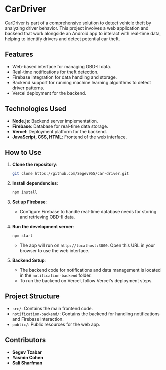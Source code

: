# CarDriver

CarDriver is part of a comprehensive solution to detect vehicle theft by analyzing driver behavior. This project involves a web application and backend that work alongside an Android app to interact with real-time data, helping to identify drivers and detect potential car theft.

## Features

- Web-based interface for managing OBD-II data.
- Real-time notifications for theft detection.
- Firebase integration for data handling and storage.
- Backend support for running machine learning algorithms to detect driver patterns.
- Vercel deployment for the backend.

## Technologies Used

- **Node.js**: Backend server implementation.
- **Firebase**: Database for real-time data storage.
- **Vercel**: Deployment platform for the backend.
- **JavaScript, CSS, HTML**: Frontend of the web interface.

## How to Use

1. **Clone the repository**:
    ```bash
    git clone https://github.com/Segev955/car-driver.git
    ```

2. **Install dependencies**:
    ```bash
    npm install
    ```

3. **Set up Firebase**:
    - Configure Firebase to handle real-time database needs for storing and retrieving OBD-II data.

4. **Run the development server**:
    ```bash
    npm start
    ```
    - The app will run on `http://localhost:3000`. Open this URL in your browser to use the web interface.

5. **Backend Setup**:
    - The backend code for notifications and data management is located in the `notification-backend` folder.
    - To run the backend on Vercel, follow Vercel's deployment steps.

## Project Structure

- `src/`: Contains the main frontend code.
- `notification-backend/`: Contains the backend for handling notifications and Firebase interaction.
- `public/`: Public resources for the web app.

## Contributors

- **Segev Tzabar**
- **Yasmin Cohen**
- **Sali Sharfman**
